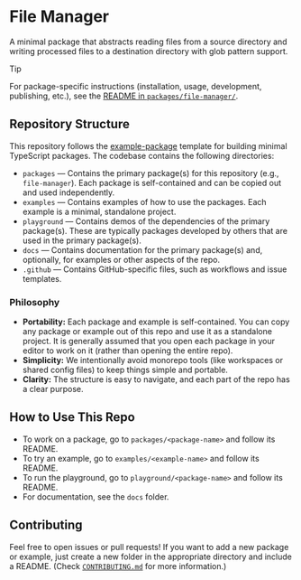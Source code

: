 # File Manager

A minimal package that abstracts reading files from a source directory and writing processed files to a destination directory with glob pattern support.

> [!TIP]
> For package-specific instructions (installation, usage, development, publishing, etc.), see the [README in `packages/file-manager/`](packages/file-manager/README.md).

## Repository Structure

This repository follows the [example-package](https://github.com/madooei/example-package) template for building minimal TypeScript packages. The codebase contains the following directories:

- `packages` — Contains the primary package(s) for this repository (e.g., `file-manager`). Each package is self-contained and can be copied out and used independently.
- `examples` — Contains examples of how to use the packages. Each example is a minimal, standalone project.
- `playground` — Contains demos of the dependencies of the primary package(s). These are typically packages developed by others that are used in the primary package(s).
- `docs` — Contains documentation for the primary package(s) and, optionally, for examples or other aspects of the repo.
- `.github` — Contains GitHub-specific files, such as workflows and issue templates.

### Philosophy

- **Portability:** Each package and example is self-contained. You can copy any package or example out of this repo and use it as a standalone project. It is generally assumed that you open each package in your editor to work on it (rather than opening the entire repo).
- **Simplicity:** We intentionally avoid monorepo tools (like workspaces or shared config files) to keep things simple and portable.
- **Clarity:** The structure is easy to navigate, and each part of the repo has a clear purpose.

## How to Use This Repo

- To work on a package, go to `packages/<package-name>` and follow its README.
- To try an example, go to `examples/<example-name>` and follow its README.
- To run the playground, go to `playground/<package-name>` and follow its README.
- For documentation, see the `docs` folder.

## Contributing

Feel free to open issues or pull requests! If you want to add a new package or example, just create a new folder in the appropriate directory and include a README. (Check [`CONTRIBUTING.md`](CONTRIBUTING.md) for more information.)
